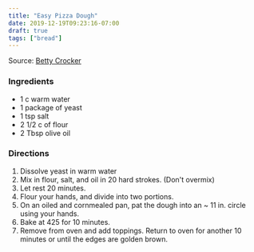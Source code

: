 ```yaml
---
title: "Easy Pizza Dough"
date: 2019-12-19T09:23:16-07:00
draft: true
tags: ["bread"]
---
```


Source: [Betty Crocker](https://www.bettycrocker.com)

### Ingredients
- 1 c warm water
- 1 package of yeast
- 1 tsp salt
- 2 1/2 c of flour
- 2 Tbsp olive oil
### Directions

1. Dissolve yeast in warm water
1. Mix in flour, salt, and oil in 20 hard strokes. (Don't overmix)
1. Let rest 20 minutes.
1. Flour your hands, and divide into two portions.
1. On an oiled and cornmealed pan, pat the dough into an ~ 11 in. circle using your hands.
1. Bake at 425 for 10 minutes.
1. Remove from oven and add toppings. Return to oven for another 10 minutes or until the edges are golden brown.

